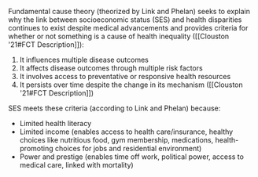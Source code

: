 Fundamental cause theory (theorized by Link and Phelan) seeks to explain why the link between socioeconomic status (SES) and health disparities continues to exist despite medical advancements and provides criteria for whether or not something is a cause of health inequality ([[Clouston '21#FCT Description]]):
1. It influences multiple disease outcomes
2. It affects disease outcomes through multiple risk factors
3. It involves access to preventative or responsive health resources
4. It persists over time despite the change in its mechanism ([[Clouston '21#FCT Description]])

SES meets these criteria (according to Link and Phelan) because:
* Limited health literacy
* Limited income (enables access to health care/insurance, healthy choices like nutritious food, gym membership, medications, health-promoting choices for jobs and residential environment)
* Power and prestige (enables time off work, political power, access to medical care, linked with mortality)